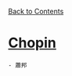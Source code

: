 ﻿[Back to Contents](../../README.md)

# [Chopin](https://www.merriam-webster.com/dictionary/Chopin)
    - 蕭邦

